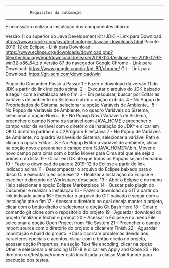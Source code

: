 ----------------------------------------------------------
               Requisitos da automação
----------------------------------------------------------

É necessário realizar a instalação dos componentes abaixo:

Versão 11 ou superior do Java Development Kit (JDK) - Link para Download: https://www.oracle.com/java/technologies/javase-downloads.html
Pacote 2019-12 do Eclipse - Link para Download: https://www.eclipse.org/downloads/download.php?file=/technology/epp/downloads/release/2019-12/R/eclipse-jee-2019-12-R-win32-x86_64.zip
Versão 87 do navegador Google Chrome - Link para Download: https://www.google.com/intl/pt-BR/chrome/
Git - Link para Download: https://git-scm.com/download/win

Plugin do Cucumber
Passo a Passo:
 1 - Fazer o download da versão 11 do JDK a partir do link indicado acima. 
 2 - Executar o arquivo do JDK baixado e seguir com a instalação até o fim. 
 3 - Em pesquisar, buscar por Editar as variáveis de ambiente do Sistema e abrir a opção exibida. 
 4 - No Popup de Propriedades do Sistema, selecionar a opção Variáveis de Ambiente... 
 5 - No Popup de Variáveis de Ambiente, no quadro Variáveis do Sistema, selecionar a opção Novo... 
 6 - No Popup Nova Variáveis de Sistema, preencher o campo Nome da variável com JAVA_HOME e preencher o campo valor da variável com o diretório de instalação do JDK* e clicar em OK O diretório padrão é o C:\Program Files\Java 
 7 - No Popup de Variáveis de Ambiente, no quadro Variáveis do Sistema, selecionar a variável Path e clicar na opção Editar... 
 8 - No Popup Editar a variável de ambiente, clicar na opção novo e preencher o campo com %JAVA_HOME%\bin. Mover o novo campo para cima com o botão Mover para Cima até que ele seja o primeiro da lista. 
 9 - Clicar em OK até que todos os Popups sejam fechados. 
 10 - Fazer o download do pacote 2019-12 do Eclipse a partir do link indicado acima 
 11 - Descompactar o arquivo do Eclipse baixado para o disco C: e executar o eclipse.exe 
 12 - Realizar a instalação do Eclipse e escolher o diretório de Workspace desejado. 
 13 - Abrir o Eclipse e no menu Help selecionar a opção Eclipse Marketplace 
 14 - Buscar pelo plugin do Cucumber e realizar a instalação 
 15 - Fazer o download do GIT a partir do link indicado acima 
 16 - Executar o arquivo do GIT baixado e seguir com a instalação até o fim 
 17 - Acessar o diretório no qual deseja manter o projeto, clicar com o botão direito e selecionar a opção Git Bash Here 
 18 - Colar o comando git clone com o repositório do projeto
 19 - Aguardar download do projeto finalizar e fechar o prompt 
 20 - Acessar o Eclipse e no menu File selecionar a opção Open Project from File System 
 21 - Preencher o campo import source com o diretório do projeto e clicar em Finish 
 22 - Aguardar importação e build do projeto. *Caso ocorram problemas devido aos caracteres epeciais e acentos, clicar com o botão direito no projeto, acessar opção Properties, na seção Text file encoding, clicar na opção Other e selecionar o encoding UTF-8 e clicar em Apply and Close 
 23 - No diretório src/test/java/runner está localizada a classe MainRunner para execução dos testes. 